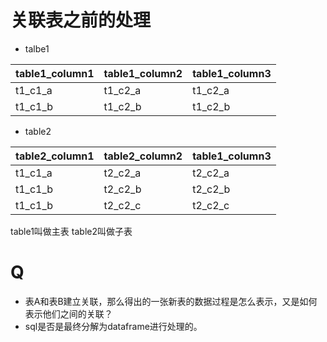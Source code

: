 # 关联表之前的处理

+  talbe1

| table1_column1 | table1_column2 | table1_column3 |
| --- | --- | --- |
| t1_c1_a | t1_c2_a | t1_c2_a |
| t1_c1_b | t1_c2_b | t1_c2_b |

+ table2

| table2_column1 | table2_column2 | table1_column3 |
| --- | --- | --- |
| t1_c1_a | t2_c2_a | t2_c2_a |
| t1_c1_b | t2_c2_b | t2_c2_b |
| t1_c1_b | t2_c2_c | t2_c2_c |

table1叫做主表
table2叫做子表



# Q 
+ 表A和表B建立关联，那么得出的一张新表的数据过程是怎么表示，又是如何表示他们之间的关联？
+ sql是否是最终分解为dataframe进行处理的。